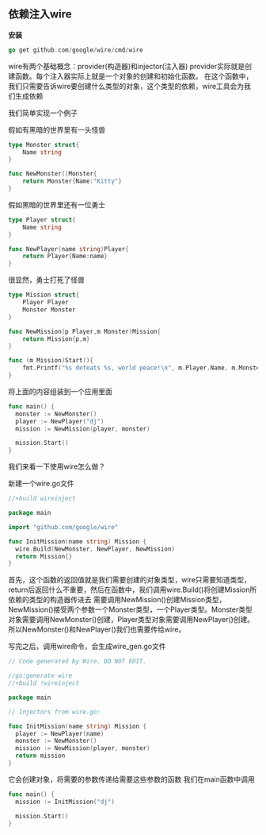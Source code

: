 ## 依赖注入wire

**安装**
```go
go get github.com/google/wire/cmd/wire
```

wire有两个基础概念：provider(构造器)和injector(注入器)
provider实际就是创建函数。每个注入器实际上就是一个对象的创建和初始化函数。
在这个函数中，我们只需要告诉wire要创建什么类型的对象，这个类型的依赖，wire工具会为我们生成依赖

我们简单实现一个例子

假如有黑暗的世界里有一头怪兽

```go
type Monster struct{
    Name string
}

func NewMonster()Monster{
    return Monster{Name:"Kitty"}
}
```

假如黑暗的世界里还有一位勇士
```go
type Player struct{
    Name string
}

func NewPlayer(name string)Player{
    return Player{Name:name}
}
```

很显然，勇士打死了怪兽
```go
type Mission struct{
    Player Player
    Monster Monster
}

func NewMission(p Player,m Monster)Mission{
    return Mission{p,m}
}

func (m Mission)Start(){
    fmt.Printf("%s defeats %s, world peace!\n", m.Player.Name, m.Monster.Name)
}
```

将上面的内容组装到一个应用里面
```go
func main() {
  monster := NewMonster()
  player := NewPlayer("dj")
  mission := NewMission(player, monster)

  mission.Start()
}
```

我们来看一下使用wire怎么做？

新建一个wire.go文件
```go
//+build wireinject

package main

import "github.com/google/wire"

func InitMission(name string) Mission {
  wire.Build(NewMonster, NewPlayer, NewMission)
  return Mission{}
}
```

首先，这个函数的返回值就是我们需要创建的对象类型，wire只需要知道类型，return后返回什么不重要，然后在函数中，我们调用wire.Build()将创建Mission所依赖的类型的构造器传进去
需要调用NewMission()创建Mission类型，NewMission()接受两个参数一个Monster类型，一个Player类型。Monster类型对象需要调用NewMonster()创建，Player类型对象需要调用NewPlayer()创建。所以NewMonster()和NewPlayer()我们也需要传给wire。

写完之后，调用wire命令，会生成wire_gen.go文件
```go
// Code generated by Wire. DO NOT EDIT.

//go:generate wire
//+build !wireinject

package main

// Injectors from wire.go:

func InitMission(name string) Mission {
  player := NewPlayer(name)
  monster := NewMonster()
  mission := NewMission(player, monster)
  return mission
}
```

它会创建对象，将需要的参数传递给需要这些参数的函数
我们在main函数中调用
```go
func main() {
  mission := InitMission("dj")

  mission.Start()
}
```
